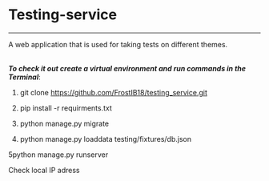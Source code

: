 # Testing-service
___
A web application that is used for taking tests on different themes.
<br><br>

***To check it out create a virtual environment and run commands in the Terminal***:

1. git clone https://github.com/FrostIB18/testing_service.git 


2. pip install -r requirments.txt <br>


3. python manage.py migrate <br>


4. python manage.py loaddata testing/fixtures/db.json <br>


5python manage.py runserver <br>

Check local IP adress